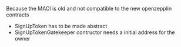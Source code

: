 Because the MACI is old and not compatible to the new openzepplin contracts 

- SignUpToken has to be made abstract
- SignUpTokenGatekeeper contructor needs a initial address for the owner

